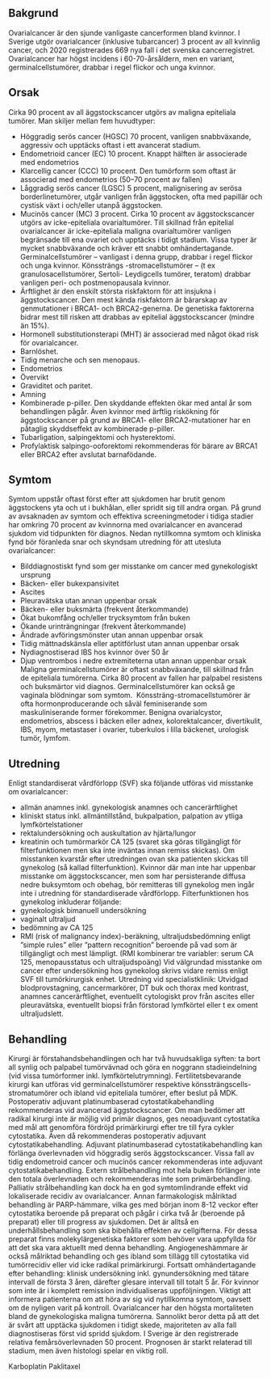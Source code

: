 ## Bakgrund

Ovarialcancer är den sjunde vanligaste cancerformen bland kvinnor. I Sverige utgör ovarialcancer (inklusive tubarcancer) 3 procent av all kvinnlig cancer, och 2020 registrerades 669 nya fall i det svenska cancerregistret.
Ovarialcancer har högst incidens i 60-70-årsåldern, men en variant, germinalcellstumörer, drabbar i regel flickor och unga kvinnor.

## Orsak

Cirka 90 procent av all äggstockscancer utgörs av maligna epiteliala tumörer. Man skiljer mellan fem huvudtyper:
- Höggradig serös cancer (HGSC) 70 procent, vanligen snabbväxande, aggressiv och upptäcks oftast i ett avancerat stadium.
- Endometrioid cancer (EC) 10 procent. Knappt hälften är associerade med endometrios
- Klarcellig cancer (CCC) 10 procent. Den tumörform som oftast är associerad med endometrios (50–70 procent av fallen)
- Låggradig serös cancer (LGSC) 5 procent, malignisering av serösa borderlinetumörer, utgår vanligen från äggstocken, ofta med papillär och cystisk växt i och/eller utanpå äggstocken.
- Mucinös cancer (MC) 3 procent.
Cirka 10 procent av äggstockscancer utgörs av icke-epiteliala ovarialtumörer. Till skillnad från epitelial ovarialcancer är icke-epiteliala maligna ovarialtumörer vanligen begränsade till ena ovariet och upptäcks i tidigt stadium. Vissa typer är mycket snabbväxande och kräver ett snabbt omhändertagande. Germinalcellstumörer – vanligast i denna grupp, drabbar i regel flickor och unga kvinnor. Könssträngs -stromacellstumörer – (t ex granulosacellstumörer, Sertoli- Leydigcells tumörer, teratom) drabbar vanligen peri- och postmenopausala kvinnor.
- Ärftlighet är den enskilt största riskfaktorn för att insjukna i äggstockscancer. Den mest kända riskfaktorn är bärarskap av genmutationer i BRCA1- och BRCA2-generna. De genetiska faktorerna bidrar mest till risken att drabbas av epitelial äggstockscancer (mindre än 15%).
- Hormonell substitutionsterapi (MHT) är associerad med något ökad risk för ovarialcancer.
- Barnlöshet.
- Tidig menarche och sen menopaus.
- Endometrios
- Övervikt
- Graviditet och paritet.
- Amning
- Kombinerade p-piller. Den skyddande effekten ökar med antal år som behandlingen pågår. Även kvinnor med ärftlig riskökning för äggstockscancer på grund av BRCA1- eller BRCA2-mutationer har en påtaglig skyddseffekt av kombinerade p-piller.
- Tubarligation, salpingektomi och hysterektomi.
- Profylaktisk salpingo-ooforektomi rekommenderas för bärare av BRCA1 eller BRCA2 efter avslutat barnafödande.

## Symtom

Symtom uppstår oftast först efter att sjukdomen har brutit genom äggstockens yta och ut i bukhålan, eller spridit sig till andra organ. På grund av avsaknaden av symtom och effektiva screeningmetoder i tidiga stadier har omkring 70 procent av kvinnorna med ovarialcancer en avancerad sjukdom vid tidpunkten för diagnos.
Nedan nytillkomna symtom och kliniska fynd bör föranleda snar och skyndsam utredning för att utesluta ovarialcancer:
- Bilddiagnostiskt fynd som ger misstanke om cancer med gynekologiskt ursprung
- Bäcken- eller bukexpansivitet
- Ascites
- Pleuravätska utan annan uppenbar orsak
- Bäcken- eller buksmärta (frekvent återkommande)
- Ökat bukomfång och/eller trycksymtom från buken
- Ökande urinträngningar (frekvent återkommande)
- Ändrade avföringsmönster utan annan uppenbar orsak
- Tidig mättnadskänsla eller aptitförlust utan annan uppenbar orsak
- Nydiagnostiserad IBS hos kvinnor över 50 år
- Djup ventrombos i nedre extremiteterna utan annan uppenbar orsak
Maligna germinalcellstumörer är oftast snabbväxande, till skillnad från de epiteliala tumörerna. Cirka 80 procent av fallen har palpabel resistens och buksmärtor vid diagnos. Germinalcellstumörer kan också ge vaginala blödningar som symtom.  Könssträng-stromacellstumörer är ofta hormonproducerande och såväl feminiserande som maskuliniserande former förekommer.
Benigna ovarialcystor, endometrios, abscess i bäcken eller adnex, kolorektalcancer, divertikulit, IBS, myom, metastaser i ovarier, tuberkulos i lilla bäckenet, urologisk tumör, lymfom.

## Utredning

Enligt standardiserat vårdförlopp (SVF) ska följande utföras vid misstanke om ovarialcancer:
- allmän anamnes inkl. gynekologisk anamnes och cancerärftlighet
- kliniskt status inkl. allmäntillstånd, bukpalpation, palpation av ytliga lymfkörtelstationer
- rektalundersökning och auskultation av hjärta/lungor
- kreatinin och tumörmarkör CA 125 (svaret ska göras tillgängligt för filterfunktionen men ska inte inväntas innan remiss skickas).
Om misstanken kvarstår efter utredningen ovan ska patienten skickas till gynekolog (så kallad filterfunktion).
Kvinnor där man inte har uppenbar misstanke om äggstockscancer, men som har persisterande diffusa nedre buksymtom och obehag, bör remitteras till gynekolog men ingår inte i utredning för standardiserade vårdförlopp.
Filterfunktionen hos gynekolog inkluderar följande:
- gynekologisk bimanuell undersökning
- vaginalt ultraljud
- bedömning av CA 125
- RMI (risk of malignancy index)-beräkning, ultraljudsbedömning enligt ”simple rules” eller ”pattern recognition” beroende på vad som är tillgängligt och mest lämpligt. (RMI kombinerar tre variabler: serum CA 125, menopausstatus och ultraljudspoäng)
Vid välgrundad misstanke om cancer efter undersökning hos gynekolog skrivs vidare remiss enligt SVF till tumörkirurgisk enhet. Utredning vid specialistklinik: Utvidgad blodprovstagning, cancermarkörer, DT buk och thorax med kontrast, anamnes cancerärftlighet, eventuellt cytologiskt prov från ascites eller pleuravätska, eventuellt biopsi från förstorad lymfkörtel eller t ex oment ultraljudslett.

## Behandling

Kirurgi är förstahandsbehandlingen och har två huvudsakliga syften: ta bort all synlig och palpabel tumörvävnad och göra en noggrann stadieindelning (vid vissa tumörformer inkl. lymfkörtelutrymning). Fertilitetsbevarande kirurgi kan utföras vid germinalcellstumörer respektive könssträngscells-stromatumörer och ibland vid epiteliala tumörer, efter beslut på MDK.
Postoperativ adjuvant platinumbaserad cytostatikabehandling rekommenderas vid avancerad äggstockscancer. Om man bedömer att radikal kirurgi inte är möjlig vid primär diagnos, ges neoadjuvant cytostatika med mål att genomföra fördröjd primärkirurgi efter tre till fyra cykler cytostatika. Även då rekommenderas postoperativ adjuvant cytostatikabehandling. Adjuvant platinumbaserad cytostatikabehandling kan förlänga överlevnaden vid höggradig serös äggstockscancer. Vissa fall av tidig endometroid cancer och mucinös cancer rekommenderas inte adjuvant cytostatikabehandling.
Extern strålbehandling mot hela buken förlänger inte den totala överlevnaden och rekommenderas inte som primärbehandling. Palliativ strålbehandling kan dock ha en god symtomlindrande effekt vid lokaliserade recidiv av ovarialcancer.
Annan farmakologisk målriktad behandling är PARP-hämmare, vilka ges med början inom 8-12 veckor efter cytostatika beroende på preparat och pågår i cirka två år (beroende på preparat) eller till progress av sjukdomen. Det är alltså en underhållsbehandling som ska bibehålla effekten av cellgifterna. För dessa preparat finns molekylärgenetiska faktorer som behöver vara uppfyllda för att det ska vara aktuellt med denna behandling. Angiogeneshämmare är också målriktad behandling och ges ibland som tillägg till cytostatika vid tumörrecidiv eller vid icke radikal primärkirurgi.
Fortsatt omhändertagande efter behandling: klinisk undersökning inkl. gynundersökning med tätare intervall de första 3 åren, därefter glesare intervall till totalt 5 år. För kvinnor som inte är i komplett remission individualiseras uppföljningen. Viktigt att informera patienterna om att höra av sig vid nytillkomna symtom, oavsett om de nyligen varit på kontroll.
Ovarialcancer har den högsta mortaliteten bland de gynekologiska maligna tumörerna. Sannolikt beror detta på att det är svårt att upptäcka sjukdomen i tidigt skede, majoriteten av alla fall diagnostiseras först vid spridd sjukdom.
I Sverige är den registrerade relativa femårsöverlevnaden 50 procent. Prognosen är starkt relaterad till stadium, men även histologi spelar en viktig roll.


Karboplatin
Paklitaxel

